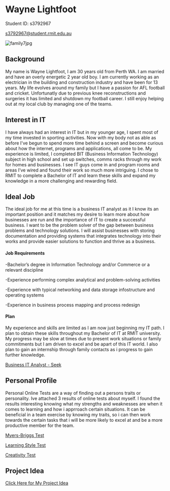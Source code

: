 # __Wayne Lightfoot__      
Student ID: s3792967

s3792967@student.rmit.edu.au

![family7jpg](https://user-images.githubusercontent.com/48243224/54421247-01cd6980-4747-11e9-99f1-1d1979fdb6a0.jpg)
## Background
My name is Wayne Lightfoot, I am 30 years old from Perth WA. I am married and have an overly energetic 2 year old boy. I am currently working as an electrician in the building and construction industry and have been for 13 years. My life evolves around my family but I have a passion for AFL football and cricket. Unfortunatly due to previous knee reconstructions and surgeries it has limited and shutdown my football career. I still enjoy helping out at my local club by managing one of the teams.


## Interest in IT

I have always had an interest in IT but in my younger age, I spent most of my time invested in sporting activities. Now with my body not as able as before I've begun to spend more time behind a screen and become curious about how the internet, programs and applications, all come to be. My experience is limited, I completed BIT (Business Information Technology) subject in high school and set up switches, comms racks through my work for homes and businesses. I see IT guys come in and program rooms and areas I’ve wired and found their work so much more intriguing. I chose to RMIT to complete a Bachelor of IT and learn these skills and expand my knowledge in a more challenging and rewarding field.

## Ideal Job
The ideal job for me at this time is a business IT analyst as it I know its an important position and it matches my desire to learn more about how businesses are run and the importance of IT to create a successful business. I want to be the problem solver of the gap between business problems and technology solutions. I will assist businesses with storing documentation and providing systems that integrates technology into their works and provide easier solutions to function and thrive as a business.
#### Job Requirements
-Bachelor’s degree in Information Technology and/or Commerce or a relevant discipline 

-Experience performing complex analytical and problem-solving activities

-Experience with typical networking and data storage infostructure and operating systems

-Experience in business process mapping and process redesign
#### Plan 
My experience and skills are limited as I am now just beginning my IT path. I plan to obtain these skills throughout my Bachelor of IT at RMIT university. My progress may be slow at times due to present work situations or family commitments but I am driven to excel and be apart of this IT world. I also plan to gain an internship through family contacts as i progress to gain further knowledge.

[Business IT Analyst - Seek](https://www.seek.com.au/job/38420675?searchrequesttoken=ddce4d38-82ef-4baf-bfa4-3739f675aa4f&type=standard)
## Personal Profile
Personal Online Tests are a way of finding out a persons traits or personality. Ive attached 3 results of online tests about myself.
I found the results interesting knowing what my strengths and weaknesses are when it comes to learning and how i apprroach certain situations. It can be beneficial in a team exercise by knowing my traits, so i can then work towards the certain tasks that i will be more likely to excel at and be a more productive member for the team.

[Myers-Briggs Test](https://www.16personalities.com/enfj-personality)

[Learning Style Test](http://www.educationplanner.org/students/self-assessments/learning-styles-quiz.shtml?event=results&A=8&V=7&T=5)

[Creativity Test](http://www.testmycreativity.com/share/995F766699E4 )

## Project Idea

[Click Here for My Project Idea]( https://lightfoot610.github.io/Project-Idea/)
